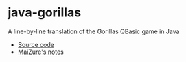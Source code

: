 # java-gorillas
A line-by-line translation of the Gorillas QBasic game in Java

* [Source code](http://www.maizure.org/projects/decoded-qbasic-gorillas/GORILLA.BAS)
* [MaiZure's notes](http://www.maizure.org/projects/decoded-qbasic-gorillas/index.html)
